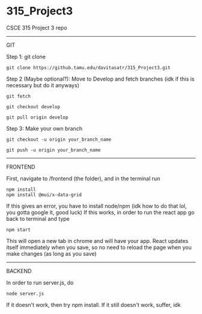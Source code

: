 # 315_Project3
CSCE 315 Project 3 repo




----------------------
GIT

Step 1: git clone

    git clone https://github.tamu.edu/davitasatr/315_Project3.git

Step 2 (Maybe optional?): Move to Develop and fetch branches (idk if this is necessary but do it anyways)

    git fetch
    
    git checkout develop

    git pull origin develop


Step 3: Make your own branch

    git checkout -u origin your_branch_name

    git push -u origin your_branch_name

----------------------
FRONTEND

First, navigate to /frontend (the folder), and in the terminal run

    npm install
    npm install @mui/x-data-grid

If this gives an error, you have to install node/npm (idk how to do that lol, you gotta google it, good luck)
If this works, in order to run the react app go back to terminal and type

    npm start

This will open a new tab in chrome and will have your app.
React updates itself immediately when you save, so no need to reload the page when you make changes (as long as you save)


----------------------
BACKEND

In order to run server.js, do

    node server.js

If it doesn't work, then try npm install. If it still doesn't work, suffer, idk